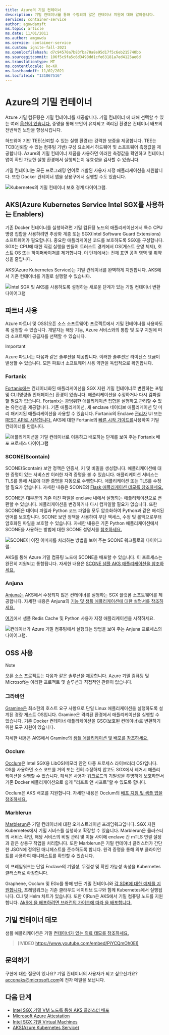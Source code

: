 ```yaml
---
title: Azure의 기밀 컨테이너
description: 기밀 컨테이너를 통해 수정되지 않은 컨테이너 지원에 대해 알아봅니다.
services: container-service
author: agowdamsft
ms.topic: article
ms.date: 11/01/2011
ms.author: amgowda
ms.service: container-service
ms.custom: ignite-fall-2021
ms.openlocfilehash: d7c94570a7b83fba70a8e95d17f5c6eb215740bb
ms.sourcegitcommit: 106f5c9fa5c6d3498dd1cfe63181a7ed4125ae6d
ms.translationtype: MT
ms.contentlocale: ko-KR
ms.lasthandoff: 11/02/2021
ms.locfileid: "131067516"
---
```

# <a name="confidential-containers-on-azure"></a>Azure의 기밀 컨테이너

Azure 기밀 컴퓨팅은 기밀 컨테이너를 제공합니다. 기밀 컨테이너 에 대해 선택할 수 있는 여러 [옵션이 있습니다.](choose-confidential-containers-offerings.md) 증명을 통해 보안이 유지되고 격리된 환경은 컨테이너 배포의 전반적인 보안을 향상시킵니다. 

하드웨어 기반 TEE(신뢰할 수 있는 실행 환경)는 강력한 보증을 제공합니다. TEE는 TCB(신뢰할 수 있는 컴퓨팅 기반) 구성 요소에서 하드웨어 및 소프트웨어 측정값을 제공합니다. Azure의 기밀 컨테이너 제품을 사용하면 이러한 측정값을 확인하고 컨테이너 앱이 확인 가능한 실행 환경에서 실행되는지 유효성을 검사할 수 있습니다.

기밀 컨테이너는 모든 프로그래밍 언어로 개발된 사용자 지정 애플리케이션을 지원합니다. 또한 Docker 컨테이너 앱을 상용구에서 실행할 수도 있습니다.

![Kubernetes의 기밀 컨테이너 보호 경계 다이어그램.](./media/confidential-containers/sgx-confidential-container.jpg)

## <a name="enablers-with-intel-sgx-on-azure-kubernetes-serviceaks"></a>AKS(Azure Kubernetes Service Intel SGX를 사용하는 Enablers)

 기존 Docker 컨테이너를 실행하려면 기밀 컴퓨팅 노드의 애플리케이션에서 특수 CPU 명령 집합을 사용하려면 추상화 계층 또는 SGX(Intel Software Guard Extensions) 소프트웨어가 필요합니다. 중요한 애플리케이션 코드를 보호하도록 SGX를 구성합니다. SGX는 CPU에 대한 직접 실행을 만들어 트러스트 경계에서 OS(게스트 운영 체제), 호스트 OS 또는 하이퍼바이저를 제거합니다. 이 단계에서는 전체 표면 공격 영역 및 취약성을 줄입니다.

AKS(Azure Kubernetes Service)는 기밀 컨테이너를 완벽하게 지원합니다. AKS에서 기존 컨테이너를 기밀로 실행할 수 있습니다.

![Intel SGX 및 AKS를 사용하도록 설정하는 새로운 단계가 있는 기밀 컨테이너 변환 다이어그램](./media/confidential-containers/confidential-containers-deploy-steps.jpg)

## <a name="partner-enablers"></a>파트너 사용

Azure 파트너 및 OSS(오픈 소스 소프트웨어) 프로젝트에서 기밀 컨테이너를 사용하도록 설정할 수 있습니다. 개발자는 해당 기능, Azure 서비스와의 통합 및 도구 지원에 따라 소프트웨어 공급자를 선택할 수 있습니다. 

> [!IMPORTANT]
> Azure 파트너는 다음과 같은 솔루션을 제공합니다. 이러한 솔루션은 라이선스 요금이 발생할 수 있습니다. 모든 파트너 소프트웨어 사용 약관을 독립적으로 확인합니다. 

### <a name="fortanix"></a>Fortanix

[Fortanix에는](https://www.fortanix.com/) 컨테이너화된 애플리케이션을 SGX 지원 기밀 컨테이너로 변환하는 포털 및 CLI(명령줄 인터페이스) 환경이 있습니다. 애플리케이션을 수정하거나 다시 컴파일할 필요가 없습니다. Fortanix는 광범위한 애플리케이션 집합을 실행하고 관리할 수 있는 유연성을 제공합니다. 기존 애플리케이션, 새 enclave 네이티브 애플리케이션 및 미리 패키지된 애플리케이션을 사용할 수 있습니다. Fortanix의 Enclave [관리자](https://em.fortanix.com/) UI 또는 [REST API로 시작합니다.](https://www.fortanix.com/api/em/) AKS에 대한 Fortanix의 [빠른 시작 가이드를](https://support.fortanix.com/hc/en-us/articles/360049658291-Fortanix-Confidential-Container-on-Azure-Kubernetes-Service)사용하여 기밀 컨테이너를 만듭니다.

![애플리케이션을 기밀 컨테이너로 이동하고 배포하는 단계를 보여 주는 Fortanix 배포 프로세스 다이어그램](./media/confidential-containers/fortanix-confidential-containers-flow.png)

### <a name="scone-scontain"></a>SCONE(Scontain)

[](https://scontain.com/) SCONE(Scontain) 보안 정책은 인증서, 키 및 비밀을 생성합니다. 애플리케이션에 대한 증명이 있는 서비스만 이러한 자격 증명을 볼 수 있습니다. 애플리케이션 서비스는 TLS를 통해 서로에 대한 증명을 자동으로 수행합니다. 애플리케이션 또는 TLS를 수정할 필요가 없습니다. 자세한 내용은 SCONE의 [Flask 애플리케이션 데모를 참조하세요.](https://sconedocs.github.io/flask_demo/)

SCONE은 대부분의 기존 이진 파일을 enclave 내에서 실행되는 애플리케이션으로 변환할 수 있습니다. 애플리케이션을 변경하거나 다시 컴파일할 필요가 없습니다. 또한 SCONE은 데이터 파일과 Python 코드 파일을 모두 암호화하여 Python과 같은 해석된 언어를 보호합니다. SCONE 보안 정책을 사용하여 무단 액세스, 수정 및 롤백으로부터 암호화된 파일을 보호할 수 있습니다. 자세한 내용은 기존 Python 애플리케이션에서 SCONE을 사용하는 방법에 대한 SCONE 설명서를 [참조하세요.](https://sconedocs.github.io/sconify_image/)

![SCONE이 이진 이미지를 처리하는 방법을 보여 주는 SCONE 워크플로의 다이어그램.](./media/confidential-containers/scone-workflow.png)

AKS를 통해 Azure 기밀 컴퓨팅 노드에 SCONE을 배포할 수 있습니다. 이 프로세스는 완전히 지원되고 통합됩니다. 자세한 내용은 [SCONE 샘플 AKS 애플리케이션을 참조하세요.](https://sconedocs.github.io/aks/)

### <a name="anjuna"></a>Anjuna

[Anjuna는](https://www.anjuna.io/) AKS에서 수정되지 않은 컨테이너를 실행하는 SGX 플랫폼 소프트웨어를 제공합니다. 자세한 내용은 Anjuna의 [기능 및 샘플 애플리케이션에 대한 설명서를 참조하세요.](https://www.anjuna.io/microsoft-azure-confidential-computing-aks-lp)

[여기](https://www.anjuna.io/microsoft-azure-confidential-computing-aks-lp)에서 샘플 Redis Cache 및 Python 사용자 지정 애플리케이션을 시작하세요.

![컨테이너가 Azure 기밀 컴퓨팅에서 실행되는 방법을 보여 주는 Anjuna 프로세스의 다이어그램.](media/confidential-containers/anjuna-process-flow.png)

## <a name="oss-enablers"></a>OSS 사용

> [!NOTE]
> 오픈 소스 프로젝트는 다음과 같은 솔루션을 제공합니다. Azure 기밀 컴퓨팅 및 Microsoft는 이러한 프로젝트 및 솔루션과 직접적인 관련이 없습니다.  

### <a name="gramine"></a>그라바인

[Gramine은](https://grapheneproject.io/) 최소한의 호스트 요구 사항으로 단일 Linux 애플리케이션을 실행하도록 설계된 경량 게스트 OS입니다. Gramine은 격리된 환경에서 애플리케이션을 실행할 수 있습니다. 기존 Docker 컨테이너 애플리케이션을 GSC(보호된 컨테이너)로 변환하기 위한 도구 지원이 있습니다.

자세한 내용은 AKS에서 Gramine의 [샘플 애플리케이션 및 배포를 참조하세요.](https://graphene.readthedocs.io/en/latest/cloud-deployment.html#azure-kubernetes-service-aks)

### <a name="occlum"></a>Occlum

[Occlum](https://occlum.io/)은 Intel SGX용 LibOS(메모리 안전 다중 프로세스 라이브러리 OS)입니다. OS를 사용하면 소스 코드를 거의 또는 전혀 수정하지 않고도 SGX에서 레거시 애플리케이션을 실행할 수 있습니다. 폐색은 사용자 워크로드의 기밀성을 투명하게 보호하면서 기존 Docker 애플리케이션으로 쉽게 "리프트 앤 시프트"할 수 있도록 합니다.

Occlum은 AKS 배포를 지원합니다. 자세한 내용은 Occlum의 [배포 지침 및 샘플 앱을 참조하세요.](https://github.com/occlum/occlum/blob/master/docs/azure_aks_deployment_guide.md)

### <a name="marblerun"></a>Marblerun

[Marblerun](https://marblerun.sh/)은 기밀 컨테이너에 대한 오케스트레이션 프레임워크입니다. SGX 지원 Kubernetes에서 기밀 서비스를 실행하고 확장할 수 있습니다. Marblerun은 클러스터의 서비스 확인, 해당 서비스의 비밀 관리 및 이들 사이에 enclave 간 mTLS 연결 설정과 같은 상용구 작업을 처리합니다. 또한 Marblerun은 기밀 컨테이너 클러스터가 간단한 JSON에 정의된 매니페스트를 준수하도록 합니다. 원격 증명을 통해 외부 클라이언트를 사용하여 매니페스트를 확인할 수 있습니다.

이 프레임워크는 단일 Enclave의 기밀성, 무결성 및 확인 가능성 속성을 Kubernetes 클러스터로 확장합니다.

Graphene, Occlum 및 EGo를 통해 만든 기밀 컨테이너와 [각 SDK에 대한 예제를 지원합니다.](https://docs.edgeless.systems/marblerun/#/examples?id=examples) 프레임워크는 기존 클라우드 네이티브 도구와 함께 Kubernetes에서 실행됩니다. CLI 및 Helm 차트가 있습니다. 또한 이Run은 AKS에서 기밀 컴퓨팅 노드를 지원합니다. [AkS에 을 배포하려면 브러런의 가이드에 따라 을 배포합니다.](https://docs.edgeless.systems/marblerun/#/deployment/cloud?id=cloud-deployment)

## <a name="confidential-containers-demo"></a>기밀 컨테이너 데모

샘플 애플리케이션은 기밀 [컨테이너가 있는 의료 데모를 참조하세요.](https://github.com/Azure-Samples/confidential-container-samples/blob/main/confidential-healthcare-scone-confinf-onnx/README.md) 

> [!VIDEO https://www.youtube.com/embed/PiYCQmOh0EI]


## <a name="get-in-touch"></a>문의하기

구현에 대한 질문이 있나요? 기밀 컨테이너의 사용자가 되고 싶으신가요? <acconaks@microsoft.com>에 전자 메일을 보냅니다.

## <a name="next-steps"></a>다음 단계

- [Intel SGX 기밀 VM 노드를 통해 AKS 클러스터 배포](./confidential-enclave-nodes-aks-get-started.md)
- [Microsoft Azure Attestation](../attestation/overview.md)
- [Intel SGX 기밀 Virtual Machines](virtual-machine-solutions-sgx.md)
- [AKS(Azure Kubernetes Service)](../aks/intro-kubernetes.md)
